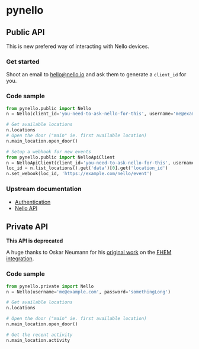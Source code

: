 # pynello

## Public API

This is new prefered way of interacting with Nello devices.

### Get started

Shoot an email to hello@nello.io and ask them to generate a `client_id` for you.

### Code sample

```python
from pynello.public import Nello
n = Nello(client_id='you-need-to-ask-nello-for-this', username='me@example.com', password='somethingLong')

# Get available locations
n.locations
# Open the door ("main" ie. first available location)
n.main_location.open_door()

# Setup a webhook for new events
from pynello.public import NelloApiClient
n = NelloApiClient(client_id='you-need-to-ask-nello-for-this', username='me@example.com', password='somethingLong')
loc_id = n.list_locations().get('data')[0].get('location_id')
n.set_webook(loc_id, 'https://example.com/nello/event')
```

### Upstream documentation

- [Authentication](https://nelloauth.docs.apiary.io)
- [Nello API](https://nellopublicapi.docs.apiary.io/)

## Private API

**This API is deprecated**

A huge thanks to Oskar Neumann for his [original work](https://forum.fhem.de/index.php/topic,75127.msg668871.html) on the [FHEM integration](https://fhem.de>).

### Code sample

```python
from pynello.private import Nello
n = Nello(username='me@example.com', password='somethingLong')

# Get available locations
n.locations

# Open the door ("main" ie. first available location)
n.main_location.open_door()

# Get the recent activity
n.main_location.activity
```
